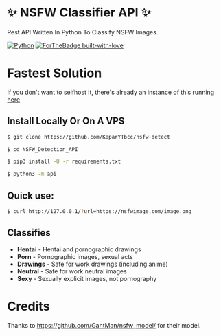 # ✨ NSFW Classifier API ✨
Rest API Written In Python To Classify NSFW Images.

[![Python](http://forthebadge.com/images/badges/made-with-python.svg)](https://python.org)
[![ForTheBadge built-with-love](http://ForTheBadge.com/images/badges/built-with-love.svg)](https://GitHub.com/TheHamkerCat/)

# Fastest Solution

If you don't want to selfhost it, there's already an instance of this running [here](https://nsfw-detect.herokuapp.com?url=)

## Install Locally Or On A VPS

```sh
$ git clone https://github.com/KeparYTbcc/nsfw-detect

$ cd NSFW_Detection_API

$ pip3 install -U -r requirements.txt

$ python3 -m api
```

## Quick use:

```sh
$ curl http://127.0.0.1/?url=https://nsfwimage.com/image.png
```
## Classifies

* **Hentai** - Hentai and pornographic drawings
* **Porn** - Pornographic images, sexual acts
* **Drawings** - Safe for work drawings (including anime)
* **Neutral** - Safe for work neutral images
* **Sexy** - Sexually explicit images, not pornography

# Credits

Thanks to https://github.com/GantMan/nsfw_model/ for their model.
